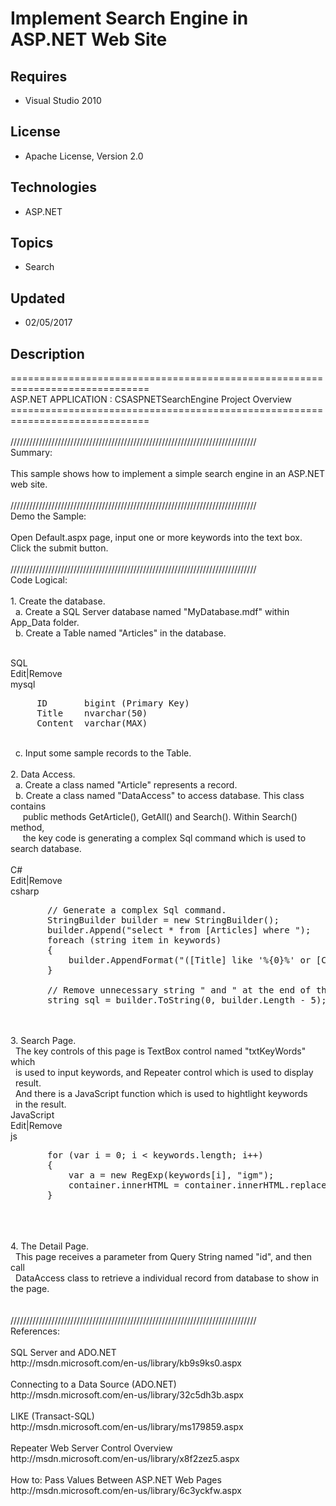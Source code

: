 # Implement Search Engine in ASP.NET Web Site
## Requires
- Visual Studio 2010
## License
- Apache License, Version 2.0
## Technologies
- ASP.NET
## Topics
- Search
## Updated
- 02/05/2017
## Description

<p>==============================================================================<br>
ASP.NET APPLICATION : CSASPNETSearchEngine Project Overview<br>
==============================================================================<br>
<br>
//////////////////////////////////////////////////////////////////////////////<br>
Summary:<br>
<br>
This sample shows how to implement a simple search engine in an ASP.NET web site.<br>
<br>
//////////////////////////////////////////////////////////////////////////////<br>
Demo the Sample:<br>
<br>
Open Default.aspx page, input one or more keywords into the text box. <br>
Click the submit button.<br>
<br>
//////////////////////////////////////////////////////////////////////////////<br>
Code Logical:<br>
<br>
1. Create the database.<br>
&nbsp; a. Create a SQL Server database named &quot;MyDatabase.mdf&quot; within App_Data folder.<br>
&nbsp; b. Create a Table named &quot;Articles&quot; in the database.<br>
<br>
</p>
<div class="scriptcode">
<div class="pluginEditHolder" pluginCommand="mceScriptCode">
<div class="title"><span>SQL</span></div>
<div class="pluginLinkHolder"><span class="pluginEditHolderLink">Edit</span>|<span class="pluginRemoveHolderLink">Remove</span></div>
<span class="hidden">mysql</span>

<div class="preview">
<pre class="mysql">&nbsp;&nbsp;&nbsp;&nbsp;&nbsp;<span class="sql__id">ID</span>&nbsp;&nbsp;&nbsp;&nbsp;&nbsp;&nbsp;&nbsp;<span class="sql__keyword">bigint</span>&nbsp;(<span class="sql__keyword">Primary</span>&nbsp;<span class="sql__keyword">Key</span>)&nbsp;
&nbsp;&nbsp;&nbsp;&nbsp;&nbsp;<span class="sql__id">Title</span>&nbsp;&nbsp;&nbsp;&nbsp;<span class="sql__keyword">nvarchar</span>(<span class="sql__number">50</span>)&nbsp;
&nbsp;&nbsp;&nbsp;&nbsp;&nbsp;<span class="sql__id">Content</span>&nbsp;&nbsp;<span class="sql__keyword">varchar</span>(<span class="sql__id">MAX</span>)</pre>
</div>
</div>
</div>
<div class="endscriptcode">&nbsp; <br>
&nbsp; c. Input some sample records to the Table.<br>
<br>
2. Data Access.<br>
&nbsp; a. Create a class named &quot;Article&quot; represents a record.<br>
&nbsp; b. Create a class named &quot;DataAccess&quot; to access database. This class contains
<br>
&nbsp; &nbsp; &nbsp;public methods GetArticle(), GetAll() and Search(). Within Search() method,<br>
&nbsp; &nbsp; &nbsp;the key code is generating a complex Sql command which is used to search database.<br>
<br>
<div class="scriptcode">
<div class="pluginEditHolder" pluginCommand="mceScriptCode">
<div class="title"><span>C#</span></div>
<div class="pluginLinkHolder"><span class="pluginEditHolderLink">Edit</span>|<span class="pluginRemoveHolderLink">Remove</span></div>
<span class="hidden">csharp</span>

<div class="preview">
<pre class="csharp">&nbsp;&nbsp;&nbsp;&nbsp;&nbsp;&nbsp;&nbsp;<span class="cs__com">//&nbsp;Generate&nbsp;a&nbsp;complex&nbsp;Sql&nbsp;command.</span>&nbsp;
&nbsp;&nbsp;&nbsp;&nbsp;&nbsp;&nbsp;&nbsp;StringBuilder&nbsp;builder&nbsp;=&nbsp;<span class="cs__keyword">new</span>&nbsp;StringBuilder();&nbsp;
&nbsp;&nbsp;&nbsp;&nbsp;&nbsp;&nbsp;&nbsp;builder.Append(<span class="cs__string">&quot;select&nbsp;*&nbsp;from&nbsp;[Articles]&nbsp;where&nbsp;&quot;</span>);&nbsp;
&nbsp;&nbsp;&nbsp;&nbsp;&nbsp;&nbsp;&nbsp;<span class="cs__keyword">foreach</span>&nbsp;(<span class="cs__keyword">string</span>&nbsp;item&nbsp;<span class="cs__keyword">in</span>&nbsp;keywords)&nbsp;
&nbsp;&nbsp;&nbsp;&nbsp;&nbsp;&nbsp;&nbsp;{&nbsp;
&nbsp;&nbsp;&nbsp;&nbsp;&nbsp;&nbsp;&nbsp;&nbsp;&nbsp;&nbsp;&nbsp;builder.AppendFormat(<span class="cs__string">&quot;([Title]&nbsp;like&nbsp;'%{0}%'&nbsp;or&nbsp;[Content]&nbsp;like&nbsp;'%{0}%')&nbsp;and&nbsp;&quot;</span>,&nbsp;item);&nbsp;
&nbsp;&nbsp;&nbsp;&nbsp;&nbsp;&nbsp;&nbsp;}&nbsp;
&nbsp;
&nbsp;&nbsp;&nbsp;&nbsp;&nbsp;&nbsp;&nbsp;<span class="cs__com">//&nbsp;Remove&nbsp;unnecessary&nbsp;string&nbsp;&quot;&nbsp;and&nbsp;&quot;&nbsp;at&nbsp;the&nbsp;end&nbsp;of&nbsp;the&nbsp;command.</span>&nbsp;
&nbsp;&nbsp;&nbsp;&nbsp;&nbsp;&nbsp;&nbsp;<span class="cs__keyword">string</span>&nbsp;sql&nbsp;=&nbsp;builder.ToString(<span class="cs__number">0</span>,&nbsp;builder.Length&nbsp;-&nbsp;<span class="cs__number">5</span>);</pre>
</div>
</div>
</div>
<div class="endscriptcode">&nbsp;</div>
<br>
3. Search Page.<br>
&nbsp; The key controls of this page is TextBox control named &quot;txtKeyWords&quot; which
<br>
&nbsp; is used to input keywords, and Repeater control which is used to display<br>
&nbsp; result.<br>
&nbsp; And there is a JavaScript function which is used to hightlight keywords<br>
&nbsp; in the result.<br>
<div class="scriptcode">
<div class="pluginEditHolder" pluginCommand="mceScriptCode">
<div class="title"><span>JavaScript</span></div>
<div class="pluginLinkHolder"><span class="pluginEditHolderLink">Edit</span>|<span class="pluginRemoveHolderLink">Remove</span></div>
<span class="hidden">js</span>

<div class="preview">
<pre class="js">&nbsp;&nbsp;&nbsp;&nbsp;&nbsp;&nbsp;&nbsp;<span class="js__statement">for</span>&nbsp;(<span class="js__statement">var</span>&nbsp;i&nbsp;=&nbsp;<span class="js__num">0</span>;&nbsp;i&nbsp;&lt;&nbsp;keywords.length;&nbsp;i&#43;&#43;)&nbsp;
&nbsp;&nbsp;&nbsp;&nbsp;&nbsp;&nbsp;&nbsp;<span class="js__brace">{</span>&nbsp;
&nbsp;&nbsp;&nbsp;&nbsp;&nbsp;&nbsp;&nbsp;&nbsp;&nbsp;&nbsp;&nbsp;<span class="js__statement">var</span>&nbsp;a&nbsp;=&nbsp;<span class="js__operator">new</span>&nbsp;<span class="js__object">RegExp</span>(keywords[i],&nbsp;<span class="js__string">&quot;igm&quot;</span>);&nbsp;
&nbsp;&nbsp;&nbsp;&nbsp;&nbsp;&nbsp;&nbsp;&nbsp;&nbsp;&nbsp;&nbsp;container.innerHTML&nbsp;=&nbsp;container.innerHTML.replace(a,&nbsp;<span class="js__string">&quot;$0&quot;</span>);&nbsp;
&nbsp;&nbsp;&nbsp;&nbsp;&nbsp;&nbsp;&nbsp;<span class="js__brace">}</span></pre>
</div>
</div>
</div>
<div class="endscriptcode">&nbsp;</div>
<br>
<br>
4. The Detail Page.<br>
&nbsp; This page receives a parameter from Query String named &quot;id&quot;, and then call
<br>
&nbsp; DataAccess class to retrieve a individual record from database to show in the page.<br>
&nbsp; <br>
<br>
//////////////////////////////////////////////////////////////////////////////<br>
References:<br>
<br>
SQL Server and ADO.NET<br>
http://msdn.microsoft.com/en-us/library/kb9s9ks0.aspx<br>
<br>
Connecting to a Data Source (ADO.NET)<br>
http://msdn.microsoft.com/en-us/library/32c5dh3b.aspx<br>
<br>
LIKE (Transact-SQL)<br>
http://msdn.microsoft.com/en-us/library/ms179859.aspx<br>
<br>
Repeater Web Server Control Overview<br>
http://msdn.microsoft.com/en-us/library/x8f2zez5.aspx<br>
<br>
How to: Pass Values Between ASP.NET Web Pages<br>
http://msdn.microsoft.com/en-us/library/6c3yckfw.aspx</div>
<p>&nbsp;</p>
